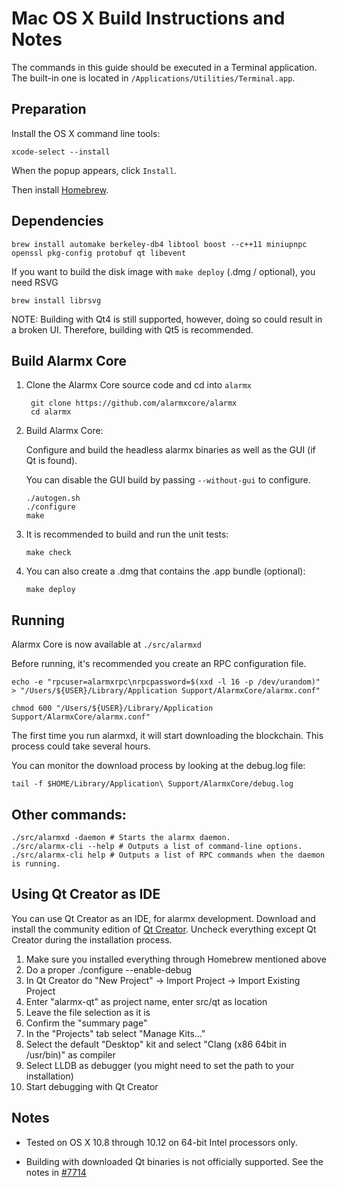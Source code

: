 Mac OS X Build Instructions and Notes
====================================
The commands in this guide should be executed in a Terminal application.
The built-in one is located in `/Applications/Utilities/Terminal.app`.

Preparation
-----------
Install the OS X command line tools:

`xcode-select --install`

When the popup appears, click `Install`.

Then install [Homebrew](https://brew.sh).

Dependencies
----------------------

    brew install automake berkeley-db4 libtool boost --c++11 miniupnpc openssl pkg-config protobuf qt libevent

If you want to build the disk image with `make deploy` (.dmg / optional), you need RSVG

    brew install librsvg

NOTE: Building with Qt4 is still supported, however, doing so could result in a broken UI. Therefore, building with Qt5 is recommended.

Build Alarmx Core
------------------------

1. Clone the Alarmx Core source code and cd into `alarmx`

        git clone https://github.com/alarmxcore/alarmx
        cd alarmx

2.  Build Alarmx Core:

    Configure and build the headless alarmx binaries as well as the GUI (if Qt is found).

    You can disable the GUI build by passing `--without-gui` to configure.

        ./autogen.sh
        ./configure
        make

3.  It is recommended to build and run the unit tests:

        make check

4.  You can also create a .dmg that contains the .app bundle (optional):

        make deploy

Running
-------

Alarmx Core is now available at `./src/alarmxd`

Before running, it's recommended you create an RPC configuration file.

    echo -e "rpcuser=alarmxrpc\nrpcpassword=$(xxd -l 16 -p /dev/urandom)" > "/Users/${USER}/Library/Application Support/AlarmxCore/alarmx.conf"

    chmod 600 "/Users/${USER}/Library/Application Support/AlarmxCore/alarmx.conf"

The first time you run alarmxd, it will start downloading the blockchain. This process could take several hours.

You can monitor the download process by looking at the debug.log file:

    tail -f $HOME/Library/Application\ Support/AlarmxCore/debug.log

Other commands:
-------

    ./src/alarmxd -daemon # Starts the alarmx daemon.
    ./src/alarmx-cli --help # Outputs a list of command-line options.
    ./src/alarmx-cli help # Outputs a list of RPC commands when the daemon is running.

Using Qt Creator as IDE
------------------------
You can use Qt Creator as an IDE, for alarmx development.
Download and install the community edition of [Qt Creator](https://www.qt.io/download/).
Uncheck everything except Qt Creator during the installation process.

1. Make sure you installed everything through Homebrew mentioned above
2. Do a proper ./configure --enable-debug
3. In Qt Creator do "New Project" -> Import Project -> Import Existing Project
4. Enter "alarmx-qt" as project name, enter src/qt as location
5. Leave the file selection as it is
6. Confirm the "summary page"
7. In the "Projects" tab select "Manage Kits..."
8. Select the default "Desktop" kit and select "Clang (x86 64bit in /usr/bin)" as compiler
9. Select LLDB as debugger (you might need to set the path to your installation)
10. Start debugging with Qt Creator

Notes
-----

* Tested on OS X 10.8 through 10.12 on 64-bit Intel processors only.

* Building with downloaded Qt binaries is not officially supported. See the notes in [#7714](https://github.com/bitcoin/bitcoin/issues/7714)

